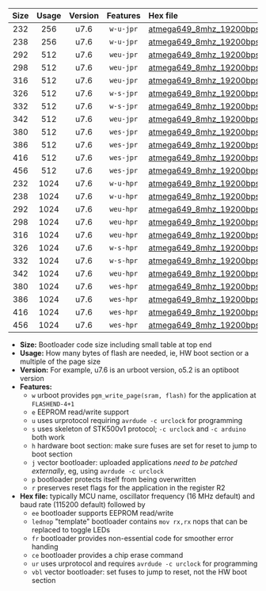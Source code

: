 |Size|Usage|Version|Features|Hex file|
|:-:|:-:|:-:|:-:|:--|
|232|256|u7.6|`w-u-jpr`|[atmega649_8mhz_19200bps_ur_vbl.hex](https://raw.githubusercontent.com/stefanrueger/urboot/main/bootloaders/atmega649/fcpu_8mhz/19200_bps/atmega649_8mhz_19200bps_ur_vbl.hex)|
|238|256|u7.6|`w-u-jpr`|[atmega649_8mhz_19200bps_lednop_ur_vbl.hex](https://raw.githubusercontent.com/stefanrueger/urboot/main/bootloaders/atmega649/fcpu_8mhz/19200_bps/atmega649_8mhz_19200bps_lednop_ur_vbl.hex)|
|292|512|u7.6|`weu-jpr`|[atmega649_8mhz_19200bps_ee_ur_vbl.hex](https://raw.githubusercontent.com/stefanrueger/urboot/main/bootloaders/atmega649/fcpu_8mhz/19200_bps/atmega649_8mhz_19200bps_ee_ur_vbl.hex)|
|298|512|u7.6|`weu-jpr`|[atmega649_8mhz_19200bps_ee_lednop_ur_vbl.hex](https://raw.githubusercontent.com/stefanrueger/urboot/main/bootloaders/atmega649/fcpu_8mhz/19200_bps/atmega649_8mhz_19200bps_ee_lednop_ur_vbl.hex)|
|316|512|u7.6|`weu-jpr`|[atmega649_8mhz_19200bps_ee_lednop_fr_ur_vbl.hex](https://raw.githubusercontent.com/stefanrueger/urboot/main/bootloaders/atmega649/fcpu_8mhz/19200_bps/atmega649_8mhz_19200bps_ee_lednop_fr_ur_vbl.hex)|
|326|512|u7.6|`w-s-jpr`|[atmega649_8mhz_19200bps_vbl.hex](https://raw.githubusercontent.com/stefanrueger/urboot/main/bootloaders/atmega649/fcpu_8mhz/19200_bps/atmega649_8mhz_19200bps_vbl.hex)|
|332|512|u7.6|`w-s-jpr`|[atmega649_8mhz_19200bps_lednop_vbl.hex](https://raw.githubusercontent.com/stefanrueger/urboot/main/bootloaders/atmega649/fcpu_8mhz/19200_bps/atmega649_8mhz_19200bps_lednop_vbl.hex)|
|342|512|u7.6|`weu-jpr`|[atmega649_8mhz_19200bps_ee_lednop_fr_ce_ur_vbl.hex](https://raw.githubusercontent.com/stefanrueger/urboot/main/bootloaders/atmega649/fcpu_8mhz/19200_bps/atmega649_8mhz_19200bps_ee_lednop_fr_ce_ur_vbl.hex)|
|380|512|u7.6|`wes-jpr`|[atmega649_8mhz_19200bps_ee_vbl.hex](https://raw.githubusercontent.com/stefanrueger/urboot/main/bootloaders/atmega649/fcpu_8mhz/19200_bps/atmega649_8mhz_19200bps_ee_vbl.hex)|
|386|512|u7.6|`wes-jpr`|[atmega649_8mhz_19200bps_ee_lednop_vbl.hex](https://raw.githubusercontent.com/stefanrueger/urboot/main/bootloaders/atmega649/fcpu_8mhz/19200_bps/atmega649_8mhz_19200bps_ee_lednop_vbl.hex)|
|416|512|u7.6|`wes-jpr`|[atmega649_8mhz_19200bps_ee_lednop_fr_vbl.hex](https://raw.githubusercontent.com/stefanrueger/urboot/main/bootloaders/atmega649/fcpu_8mhz/19200_bps/atmega649_8mhz_19200bps_ee_lednop_fr_vbl.hex)|
|456|512|u7.6|`wes-jpr`|[atmega649_8mhz_19200bps_ee_lednop_fr_ce_vbl.hex](https://raw.githubusercontent.com/stefanrueger/urboot/main/bootloaders/atmega649/fcpu_8mhz/19200_bps/atmega649_8mhz_19200bps_ee_lednop_fr_ce_vbl.hex)|
|232|1024|u7.6|`w-u-hpr`|[atmega649_8mhz_19200bps_ur.hex](https://raw.githubusercontent.com/stefanrueger/urboot/main/bootloaders/atmega649/fcpu_8mhz/19200_bps/atmega649_8mhz_19200bps_ur.hex)|
|238|1024|u7.6|`w-u-hpr`|[atmega649_8mhz_19200bps_lednop_ur.hex](https://raw.githubusercontent.com/stefanrueger/urboot/main/bootloaders/atmega649/fcpu_8mhz/19200_bps/atmega649_8mhz_19200bps_lednop_ur.hex)|
|292|1024|u7.6|`weu-hpr`|[atmega649_8mhz_19200bps_ee_ur.hex](https://raw.githubusercontent.com/stefanrueger/urboot/main/bootloaders/atmega649/fcpu_8mhz/19200_bps/atmega649_8mhz_19200bps_ee_ur.hex)|
|298|1024|u7.6|`weu-hpr`|[atmega649_8mhz_19200bps_ee_lednop_ur.hex](https://raw.githubusercontent.com/stefanrueger/urboot/main/bootloaders/atmega649/fcpu_8mhz/19200_bps/atmega649_8mhz_19200bps_ee_lednop_ur.hex)|
|316|1024|u7.6|`weu-hpr`|[atmega649_8mhz_19200bps_ee_lednop_fr_ur.hex](https://raw.githubusercontent.com/stefanrueger/urboot/main/bootloaders/atmega649/fcpu_8mhz/19200_bps/atmega649_8mhz_19200bps_ee_lednop_fr_ur.hex)|
|326|1024|u7.6|`w-s-hpr`|[atmega649_8mhz_19200bps.hex](https://raw.githubusercontent.com/stefanrueger/urboot/main/bootloaders/atmega649/fcpu_8mhz/19200_bps/atmega649_8mhz_19200bps.hex)|
|332|1024|u7.6|`w-s-hpr`|[atmega649_8mhz_19200bps_lednop.hex](https://raw.githubusercontent.com/stefanrueger/urboot/main/bootloaders/atmega649/fcpu_8mhz/19200_bps/atmega649_8mhz_19200bps_lednop.hex)|
|342|1024|u7.6|`weu-hpr`|[atmega649_8mhz_19200bps_ee_lednop_fr_ce_ur.hex](https://raw.githubusercontent.com/stefanrueger/urboot/main/bootloaders/atmega649/fcpu_8mhz/19200_bps/atmega649_8mhz_19200bps_ee_lednop_fr_ce_ur.hex)|
|380|1024|u7.6|`wes-hpr`|[atmega649_8mhz_19200bps_ee.hex](https://raw.githubusercontent.com/stefanrueger/urboot/main/bootloaders/atmega649/fcpu_8mhz/19200_bps/atmega649_8mhz_19200bps_ee.hex)|
|386|1024|u7.6|`wes-hpr`|[atmega649_8mhz_19200bps_ee_lednop.hex](https://raw.githubusercontent.com/stefanrueger/urboot/main/bootloaders/atmega649/fcpu_8mhz/19200_bps/atmega649_8mhz_19200bps_ee_lednop.hex)|
|416|1024|u7.6|`wes-hpr`|[atmega649_8mhz_19200bps_ee_lednop_fr.hex](https://raw.githubusercontent.com/stefanrueger/urboot/main/bootloaders/atmega649/fcpu_8mhz/19200_bps/atmega649_8mhz_19200bps_ee_lednop_fr.hex)|
|456|1024|u7.6|`wes-hpr`|[atmega649_8mhz_19200bps_ee_lednop_fr_ce.hex](https://raw.githubusercontent.com/stefanrueger/urboot/main/bootloaders/atmega649/fcpu_8mhz/19200_bps/atmega649_8mhz_19200bps_ee_lednop_fr_ce.hex)|

- **Size:** Bootloader code size including small table at top end
- **Usage:** How many bytes of flash are needed, ie, HW boot section or a multiple of the page size
- **Version:** For example, u7.6 is an urboot version, o5.2 is an optiboot version
- **Features:**
  + `w` urboot provides `pgm_write_page(sram, flash)` for the application at `FLASHEND-4+1`
  + `e` EEPROM read/write support
  + `u` uses urprotocol requiring `avrdude -c urclock` for programming
  + `s` uses skeleton of STK500v1 protocol; `-c urclock` and `-c arduino` both work
  + `h` hardware boot section: make sure fuses are set for reset to jump to boot section
  + `j` vector bootloader: uploaded applications *need to be patched externally*, eg, using `avrdude -c urclock`
  + `p` bootloader protects itself from being overwritten
  + `r` preserves reset flags for the application in the register R2
- **Hex file:** typically MCU name, oscillator frequency (16 MHz default) and baud rate (115200 default) followed by
  + `ee` bootloader supports EEPROM read/write
  + `lednop` "template" bootloader contains `mov rx,rx` nops that can be replaced to toggle LEDs
  + `fr` bootloader provides non-essential code for smoother error handing
  + `ce` bootloader provides a chip erase command
  + `ur` uses urprotocol and requires `avrdude -c urclock` for programming
  + `vbl` vector bootloader: set fuses to jump to reset, not the HW boot section
